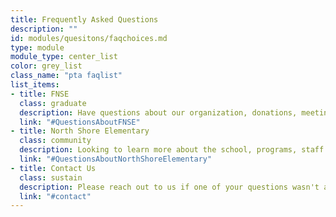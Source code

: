 ```yaml
---
title: Frequently Asked Questions
description: ""
id: modules/quesitons/faqchoices.md
type: module
module_type: center_list
color: grey_list
class_name: "pta faqlist"
list_items:
- title: FNSE
  class: graduate
  description: Have questions about our organization, donations, meetings, or other conerns?
  link: "#QuestionsAboutFNSE"
- title: North Shore Elementary
  class: community
  description: Looking to learn more about the school, programs, staff and what's in store?
  link: "#QuestionsAboutNorthShoreElementary"
- title: Contact Us
  class: sustain
  description: Please reach out to us if one of your questions wasn't answered, or with feedback.
  link: "#contact"
---
```

